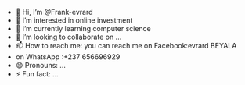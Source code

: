 - 👋 Hi, I’m @Frank-evrard
- 👀 I’m interested in online investment 
- 🌱 I’m currently learning computer science 
- 💞️ I’m looking to collaborate on ...
- 📫 How to reach me: you can reach me on Facebook:evrard BEYALA
- on WhatsApp :+237 656696929 
- 😄 Pronouns: ...
- ⚡ Fun fact: ...

<!---
Frank-evrard/Frank-evrard is a ✨ special ✨ repository because its `README.md` (this file) appears on your GitHub profile.
You can click the Preview link to take a look at your changes.
--->
